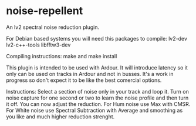 # noise-repellent

An lv2 spectral noise reduction plugin.

For Debian based systems you will need this packages to compile: lv2-dev lv2-c++-tools libfftw3-dev

Compiling instructions: make and make install

This plugin is intended to be used with Ardour. It will introduce latency so it only can be used on tracks in Ardour and not in busses.
It's a work in progress so don't expect it to be like the best comercial options.

Instructions: Select a section of noise only in your track and loop it. Turn on noise capture for one second or two to learn the noise profile and then turn it off. You can now adjust the reduction. For Hum noise use Max with CMSR. For White noise use Spectral Subtraction with Average and smoothing as you like and much higher reduction strenght.
